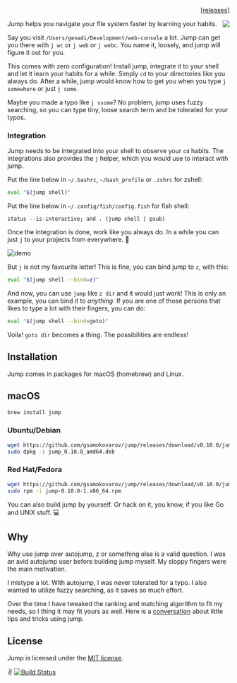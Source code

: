 <p align="right">
  <a href="https://github.com/gsamokovarov/jump/releases">[releases]</a>
</p>

<img align="right" src="https://github.com/gsamokovarov/jump/raw/master/assets/logo-light.png">

Jump helps you navigate your file system faster by learning your
habits.

Say you visit `/Users/genadi/Development/web-console` a lot. Jump can
get you there with `j wc` or `j web` or `j webc`. You name it,
loosely, and jump will figure it out for you.

This comes with zero configuration! Install jump, integrate it to your shell
and let it learn your habits for a while. Simply `cd` to your directories like
you always do. After a while, jump would know how to get you when you type
`j somewhere` or just `j some`.

Maybe you made a typo like `j ssome`? No problem, jump uses fuzzy searching, so
you can type tiny, loose search term and be tolerated for your typos.

### Integration

Jump needs to be integrated into your shell to observe your `cd` habits. The
integrations also provides the `j` helper, which you would use to interact with
jump.

Put the line below in `~/.bashrc`,  `~/bash_profile` or `.zshrc` for
zshell:

```bash
eval "$(jump shell)"
```

Put the line below in `~/.config/fish/config.fish` for fish shell:

```fish
status --is-interactive; and . (jump shell | psub)
```

Once the integration is done, work like you always do. In a while you
can just `j` to your projects from everywhere. 👀

![demo](https://raw.githubusercontent.com/gsamokovarov/jump/master/assets/demo.gif)

But `j` is not my favourite letter! This is fine, you can bind jump to `z`,
with this:

```bash
eval "$(jump shell --bind=z)"
```

And now, you can use `jump` like `z dir` and it would just work! This is only
an example, you can bind it to _anything_. If you are one of those persons that
likes to type a lot with their fingers, you can do:

```bash
eval "$(jump shell --bind=goto)"
```

Voila! `goto dir` becomes a thing. The possibilities are endless!

## Installation

Jump comes in packages for macOS (homebrew) and Linux.

## macOS

```bash
brew install jump
```

### Ubuntu/Debian

```bash
wget https://github.com/gsamokovarov/jump/releases/download/v0.10.0/jump_0.10.0_amd64.deb
sudo dpkg -i jump_0.10.0_amd64.deb
```

### Red Hat/Fedora

```bash
wget https://github.com/gsamokovarov/jump/releases/download/v0.10.0/jump-0.10.0-1.x86_64.rpm
sudo rpm -i jump-0.10.0-1.x86_64.rpm
```

You can also build jump by yourself. Or hack on it, you know, if you like Go
and UNIX stuff. 💻

## Why

Why use jump over autojump, z or something else is a valid question. I was an
avid autojump user before building jump myself. My sloppy fingers were the main
motivation.

I mistype a lot. With autojump, I was never tolerated for a typo. I also wanted
to utilize fuzzy searching, as it saves so much effort.

Over the time I have tweaked the ranking and matching algorithm to fit my
needs, so I thing it may fit yours as well. Here is a [conversation] about
little tips and tricks using jump.

## License

Jump is licensed under the [MIT license].

✌️ <a href="https://travis-ci.org/gsamokovarov/jump">
  <img src="https://travis-ci.org/gsamokovarov/jump.svg?branch=master" alt="Build Status" data-canonical-src="https://travis-ci.org/gsamokovarov/jump.svg?branch=master">
</a>

[man]: http://gsamokovarov.com/jump
[Go workspace]: https://golang.org/doc/code.html#Workspaces
[conversation]: https://twitter.com/hkdobrev/status/838398833419767808
[MIT license]: https://github.com/gsamokovarov/jump/blob/master/LICENSE.txt
